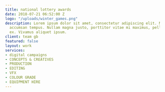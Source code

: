 ```yaml
---
title: national lottery awards
date: 2018-07-21 06:52:00 Z
logo: "/uploads/winter_games.png"
description: Lorem ipsum dolor sit amet, consectetur adipiscing elit. Morbi laoreet
  accumsan tempus. Nullam magna justo, porttitor vitae mi maximus, pellentesque tristique
  ex. Vivamus aliquet ipsum.
client: team gb
featured: false
layout: work
services:
- digital campaigns
- CONCEPTS & CREATIVES
- PRODUCTION
- EDITING
- VFX
- COLOUR GRADE
- EQUIPMENT HIRE
---
```


